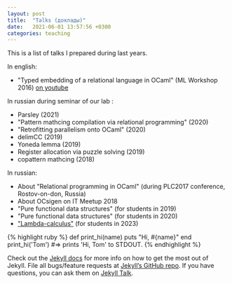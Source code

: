 ```yaml
---
layout: post
title:  "Talks (доклады)"
date:   2021-06-01 13:57:56 +0300
categories: teaching
---
```


This is a list of talks I prepared during last years.

In english:

* "Typed embedding of a relational language in OCaml" (ML Workshop 2016) [on youtube][ocanren-2016]

In russian during seminar of our lab :

* Parsley (2021)
* "Pattern mathcing compilation via relational programming" (2020)
* "Retrofitting parallelism onto OCaml" (2020)
* delimCC (2019)
* Yoneda lemma (2019)
* Register allocation via puzzle solving (2019)
* copattern mathcing (2018)

In russian:

* About "Relational programming in OCaml" (during PLC2017 conference, Rostov-on-don, Russia)
* About OCsigen on IT Meetup 2018
* "Pure functional data structures" (for students in 2019)
* "Pure functional data structures" (for students in 2020)
* ["Lambda-calculus"][lambda-2023] (for students in 2023)




{% highlight ruby %}
def print_hi(name)
  puts "Hi, #{name}"
end
print_hi('Tom')
#=> prints 'Hi, Tom' to STDOUT.
{% endhighlight %}

Check out the [Jekyll docs][jekyll-docs] for more info on how to get the most out of Jekyll. File all bugs/feature requests at [Jekyll’s GitHub repo][jekyll-gh]. If you have questions, you can ask them on [Jekyll Talk][jekyll-talk].

[jekyll-docs]: https://jekyllrb.com/docs/home
[jekyll-gh]:   https://github.com/jekyll/jekyll
[jekyll-talk]: https://talk.jekyllrb.com/
[ocanren-2016]: https://youtu.be/tZm4b14_tZs?list=PLnqUlCo055hX_BCFl3kLW1bB9Mp4wZACc
[lambda-2023]: https://raw.githubusercontent.com/Kakadu/kakadu.github.io/master/papers/lambda2023/lambda2023.pdf
